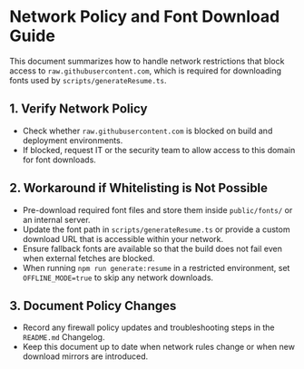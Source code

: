 # Network Policy and Font Download Guide

This document summarizes how to handle network restrictions that block access to `raw.githubusercontent.com`, which is required for downloading fonts used by `scripts/generateResume.ts`.

## 1. Verify Network Policy
- Check whether `raw.githubusercontent.com` is blocked on build and deployment environments.
- If blocked, request IT or the security team to allow access to this domain for font downloads.

## 2. Workaround if Whitelisting is Not Possible
- Pre-download required font files and store them inside `public/fonts/` or an internal server.
- Update the font path in `scripts/generateResume.ts` or provide a custom download URL that is accessible within your network.
- Ensure fallback fonts are available so that the build does not fail even when external fetches are blocked.
- When running `npm run generate:resume` in a restricted environment, set `OFFLINE_MODE=true` to skip any network downloads.

## 3. Document Policy Changes
- Record any firewall policy updates and troubleshooting steps in the `README.md` Changelog.
- Keep this document up to date when network rules change or when new download mirrors are introduced.
